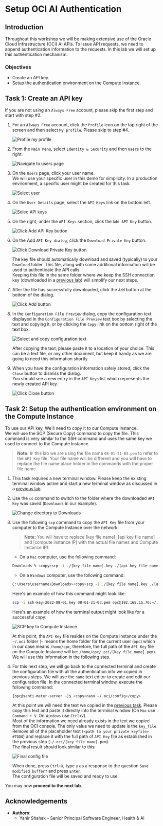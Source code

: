 # Setup OCI AI Authentication

## Introduction

Throughout this workshop we will be making extensive use of the Oracle Cloud Infrastructure (OCI) AI APIs. To issue API requests, we need to append authentication information to the requests. In this lab we will set up this authentication mechanism.

### Objectives

* Create an API key.
* Setup the authentication environment on the Compute Instance.

## Task 1: Create an API key

If you are not using an `Always Free` account, please skip the first step and start with step #2.

1. For an `Always Free` account, click the `Profile` icon on the top right of the screen and then select `My profile`. Please skip to step #4.

    ![Profile my profile](images/profile-my-profile.png "profile my profile")

2. From the `Main Menu`, select `Identity & Security` and then `Users` to the right.

    ![Navigate to users page](images/navigate-to-users-page.png "Navigate to users page")

3. On the `Users` page, click your user name.  
We will use your specific user in this demo for simplicity. In a production environment, a specific user might be created for this task.

    ![Select user](images/select-user.png "Select user")

4. On the `User Details` page, select the `API Keys` link on the bottom left.

    ![Selec API keys](images/select-api-keys.png "Select API keys")

5. On the right, under the `API Keys` section, click the `Add API Key` button.

    ![Click Add API Key button](images/click-add-api-key-button.png "Click Add API Key button")

6. On the Add `API Key dialog`, click the `Download Private Key` button.

    ![Click Download Private Key button](images/click-download-private-key.png "Click Download Private Key button")

    The key file should automatically download and saved (typically) to your `Download` folder. This file, along with some additional information will be used to authenticate the API calls.  
    Keeping this file in the same folder where we keep the SSH connection key (downloaded in a [previous lab](?lab=create-and-connect-to-an-oci-compute-instance#Task1:CreateanOCIComputeInstance)) will simplify our next steps.

7. After the file has successfully downloaded, click the `Add` button at the bottom of the dialog.

    ![Click Add button](images/click-add-button.png "Click Add button")

8. In the `Configuration File Preview` dialog, copy the configuration text displayed in the `Configuration File Preview` text box by selecting the text and copying it, or by clicking the `Copy` link on the bottom right of the text box.

    ![Select and copy configuration text](images/select-and-copy-configuration-text.png "Select and copy configuration text")

    After copying the text, please paste it to a location of your choice. This can be a text file, or any other document, but keep it handy as we are going to need this information shortly.

9. When you have the configuration information safely stored, click the `Close` button to dismiss the dialog.  
You should see a new entry in the `API Keys` list which represents the newly created API key.

    ![Click Close button](images/click-close-button.png "Click Close button")

## Task 2: Setup the authentication environment on the Compute Instance

To use our API key, We'll need to copy it to our Compute Instance.  
We will use the SCP (Secure Copy) command to copy the file. This command is very similar to the SSH command and uses the same key we used to connect to the Compute Instance.

> **Note:** In this lab we are using the file name `08-01-21-03.pem` to refer to the `API Key` file. Your file name will be different and you will have to replace the file name place holder in the commands with the proper file name.

1. This task requires a new terminal window. Please keep the existing terminal window active and start a new terminal window as discussed in a [previous lab](?lab=create-and-connect-to-an-oci-compute-instance#Task2:ConnecttotheComputeInstanceusingSSH).
2. Use the `cd` command to switch to the folder where the downloaded `API Key` was saved (`Downloads` in our example).

    ![Change directory to Downloads](images/cd-downloads.png "Change directory to Downloads")

3. Use the following `scp` command to copy the `API Key` file from your computer to the Compute Instance over the network:

    > **Note:** You will have to replace [key file name], [api key file name] and [compute instance IP] with the actual file names and Compute Instance IP):

    * On a `Mac` computer, use the following command:

    ```bash
    Downloads % <copy>scp -i ./[key file name].key ./[api key file name].pem opc@[compute instance IP]:~/.oci</copy>
    ```

    * On a `Windows` computer, use the following command:

    ```bash
    C:\Users\username\Downloads><copy>scp -i ./[key file name].key ./[api key file name].pem opc@[compute instance IP]:~/.oci</copy>
    ```

    Here's an example of how this command might look like:

    ```bash
    scp -i ssh-key-2022-08-01.key 08-01-21-03.pem opc@192.168.15.76:~/.oci</copy>
    ```

    Here's an example of how the terminal output might look like for a successful copy:

    ![SCP key to Compute Instance](images/scp-key-to-compute-instance.png "SCP key to Compute Instance")

    At this point, the `API Key` file resides on the Compute Instance under the `~/.oci` folder (`~` means the home folder for the current user (`opc`) which in our case means `/home/opc`, therefore, the full path of the `API Key` file on the Compute Instance will be: `/home/opc/.oci/[key file name].pem`). We will use this information in the following step.

4. For this next step, we will go back to the connected terminal and create the configuration file with all the authentication info we copied in previous steps. We will use the `nano` text editor to create and edit our configuration file.
In the connected terminal window, execute the following command:

    ```bash
    [opc@senti-meter-server ~]$ <copy>nano ~/.oci/config</copy>
    ```

    At this point we will need the text we copied in the [previous task](#Task1:CreateanAPIkey). Please copy this text and paste it directly into the terminal window (On `Mac` use `Command + V`. On `Windows` use `Ctrl+V`).  
    Most of the information we need already exists in the text we copied from the OCI console. The only value we need to update is the `key_file`. Remove all of the placeholder text (`<path to your private keyfile> #TODO`) and replace it with the full path of `API Key` file as established in the previous step (`~/.oci/[key file name].pem`).  
    The final result should look similar to this:

    ![Final config file](images/final-config-file.png "Final config file")

    When done, press `Ctrl+X`, type `y` as a response to the question `Save modified buffer?` and press `Enter`.  
    The configuration file will be saved and ready to use.

You may now **proceed to the next lab**.

## Acknowledgements

* **Authors:**
	* Yanir Shahak - Senior Principal Software Engineer, Health & AI